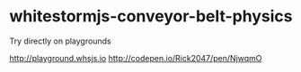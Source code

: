 # whitestormjs-conveyor-belt-physics

Try directly on playgrounds

http://playground.whsjs.io
http://codepen.io/Rick2047/pen/NjwqmO
